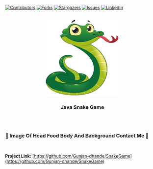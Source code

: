 [![Contributors][contributors-shield]][contributors-url]
[![Forks][forks-shield]][forks-url]
[![Stargazers][stars-shield]][stars-url]
[![Issues][issues-shield]][issues-url]
[![LinkedIn][linkedin-shield]][linkedin-url]
<br />
<br />
<!-- PROJECT LOGO -->

<p align="center">
  <a href="https://github.com/Gunjan-dhande/SnakeGame">
    <img src="https://github.com/Gunjan-dhande/SnakeGame/blob/master/src/photos/Logo1.png" alt="Logo" width="250" height="250">
  </a>

  <h3 align="center">Java Snake Game</h3>
<br />
<br />



<h3> 🐍 Image Of Head Food Body And Background Contact Me 🐍 </h3> 

<br />

**Project Link:** [https://github.com/Gunjan-dhande/SnakeGame](https://github.com/Gunjan-dhande/SnakeGame)
<br />
<br />


<!-- MARKDOWN LINKS & IMAGES -->
<!-- https://www.markdownguide.org/basic-syntax/#reference-style-links -->
[contributors-shield]: https://img.shields.io/github/contributors/jihedkdiss/jSnake.svg?style=for-the-badge
[contributors-url]: https://github.com/Gunjan-dhande/SnakeGame/graphs/contributors
[forks-shield]: https://img.shields.io/github/forks/jihedkdiss/jSnake.svg?style=for-the-badge
[forks-url]: https://github.com/Gunjan-dhande/SnakeGame/network/members
[stars-shield]: https://img.shields.io/github/stars/jihedkdiss/jSnake.svg?style=for-the-badge
[stars-url]: https://github.com/Gunjan-dhande/SnakeGame/stargazers
[issues-shield]: https://img.shields.io/github/issues/jihedkdiss/jSnake.svg?style=for-the-badge
[issues-url]: https://github.com/Gunjan-dhande/SnakeGame/issues
[linkedin-shield]: https://img.shields.io/badge/-LinkedIn-black.svg?style=for-the-badge&logo=linkedin&colorB=555
[linkedin-url]: https://www.linkedin.com/in/gunjan-dhande
